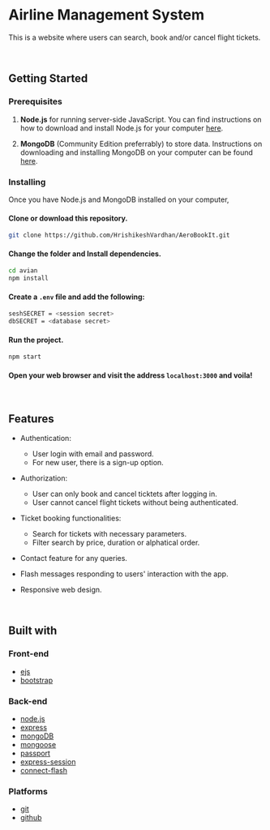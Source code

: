 # Airline Management System

This is a website where users can search, book and/or cancel flight tickets.




<br>

## Getting Started

### Prerequisites

1. **Node.js** for running server-side JavaScript. You can find instructions on how to download and install Node.js for your computer [here](https://nodejs.org/en/download/).

2. **MongoDB** (Community Edition preferrably) to store data. Instructions on downloading and installing MongoDB on your computer can be found [here](https://docs.mongodb.com/manual/installation/).

### Installing

Once you have Node.js and MongoDB installed on your computer,

#### Clone or download this repository.
```sh
git clone https://github.com/HrishikeshVardhan/AeroBookIt.git
```

#### Change the folder and Install dependencies.
```sh
cd avian
npm install
```

#### Create a `.env` file and add the following:
```sh
seshSECRET = <session secret>
dbSECRET = <database secret>
```

#### Run the project.
```sh
npm start
```

#### Open your web browser and visit the address `localhost:3000` and voila!

<br>

## Features

* Authentication:
  * User login with email and password.
  * For new user, there is a sign-up option.

* Authorization:
  * User can only book and cancel ticktets after logging in.
  * User cannot cancel flight tickets without being authenticated.

* Ticket booking functionalities:
  * Search for tickets with necessary parameters.
  * Filter search by price, duration or alphatical order.

* Contact feature for any queries.

* Flash messages responding to users' interaction with the app.

* Responsive web design.

<br>

## Built with

### Front-end

* [ejs](http://ejs.co/)
* [bootstrap](https://getbootstrap.com/)

### Back-end

* [node.js](https://nodejs.org/en/)
* [express](https://expressjs.com/)
* [mongoDB](https://www.mongodb.com/)
* [mongoose](http://mongoosejs.com/)
* [passport](http://www.passportjs.org/)
* [express-session](https://github.com/expressjs/session#express-session)
* [connect-flash](https://github.com/jaredhanson/connect-flash#connect-flash)

### Platforms

* [git](https://git-scm.com/)
* [github](https://github.com/)
